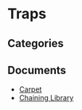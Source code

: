 # Traps


## Categories


## Documents
- [Carpet](Carpet.md)
- [Chaining Library](Chaining%20Library.md)